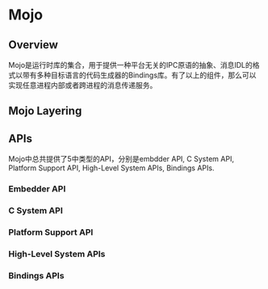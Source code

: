 # Mojo

## Overview

Mojo是运行时库的集合，用于提供一种平台无关的IPC原语的抽象、消息IDL的格式以带有多种目标语言的代码生成器的Bindings库。有了以上的组件，那么可以实现任意进程内部或者跨进程的消息传递服务。

## Mojo Layering

## APIs

Mojo中总共提供了5中类型的API，分别是embdder API, C System API, Platform Support API, High-Level System APIs, Bindings APIs.

### Embedder API

### C System API

### Platform Support API

### High-Level System APIs

### Bindings APIs
